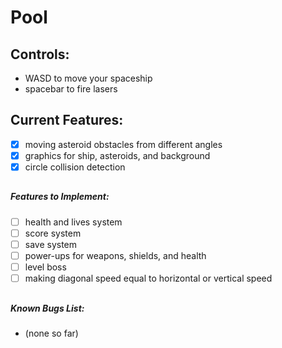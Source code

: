 # Pool

## Controls:
- WASD to move your spaceship
- spacebar to fire lasers

## Current Features:
- [x] moving asteroid obstacles from different angles
- [x] graphics for ship, asteroids, and background
- [x] circle collision detection
##
##### Features to Implement:
- [ ] health and lives system
- [ ] score system
- [ ] save system
- [ ] power-ups for weapons, shields, and health
- [ ] level boss
- [ ] making diagonal speed equal to horizontal or vertical speed
##
##### Known Bugs List:
- (none so far)

